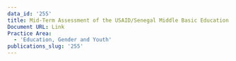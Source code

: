 ```yaml
---
data_id: '255'
title: Mid-Term Assessment of the USAID/Senegal Middle Basic Education Program
Document URL: Link
Practice Area:
  - 'Education, Gender and Youth'
publications_slug: '255'
---
```

